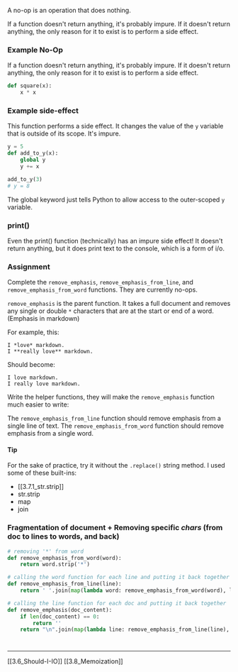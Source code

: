 A no-op is an operation that does nothing.

If a function doesn't return anything, it's probably impure. If it doesn't return anything, the only reason for it to exist is to perform a side effect.

### Example No-Op

If a function doesn't return anything, it's probably impure. If it doesn't return anything, the only reason for it to exist is to perform a side effect.

``` python
def square(x):
    x * x
```

### Example side-effect

This function performs a side effect. It changes the value of the `y` variable that is outside of its scope. It's impure.

``` python
y = 5
def add_to_y(x):
    global y
    y += x

add_to_y(3)
# y = 8
```

The global keyword just tells Python to allow access to the outer-scoped `y` variable.

### print()

Even the print() function (technically) has an impure side effect! It doesn't return anything, but it does print text to the console, which is a form of i/o.

### Assignment

Complete the `remove_emphasis`, `remove_emphasis_from_line`, and `remove_emphasis_from_word` functions. They are currently no-ops.

`remove_emphasis` is the parent function. It takes a full document and removes any single or double `*` characters that are at the start or end of a word. (Emphasis in markdown)

For example, this:

``` 
I *love* markdown.
I **really love** markdown.
```

Should become:

``` 
I love markdown.
I really love markdown.
```

Write the helper functions, they will make the `remove_emphasis` function much easier to write:

The `remove_emphasis_from_line` function should remove emphasis from a single line of text.
The `remove_emphasis_from_word` function should remove emphasis from a single word.

#### Tip

For the sake of practice, try it without the `.replace()` string method. I used some of these built-ins:

- [[3.7.1_str.strip]]
- str.strip
- map
- join

### Fragmentation of document + Removing specific *chars* (from doc to lines to words, and back)

``` python
# removing '*' from word
def remove_emphasis_from_word(word):
    return word.strip('*')

# calling the word function for each line and putting it back together
def remove_emphasis_from_line(line):
    return ' '.join(map(lambda word: remove_emphasis_from_word(word), line.split()))

# calling the line function for each doc and putting it back together
def remove_emphasis(doc_content):
    if len(doc_content) == 0:
        return ''
    return "\n".join(map(lambda line: remove_emphasis_from_line(line), doc_content.split("\n")))
```

# 
---
[[3.6_Should-I-IO]]
[[3.8_Memoization]]

